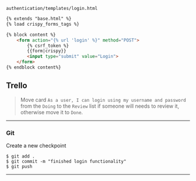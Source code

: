 `authentication/templates/login.html`

```html
{% extends "base.html" %}
{% load crispy_forms_tags %}

{% block content %}
    <form action="{% url 'login' %}" method="POST">
	    {% csrf_token %}
	    {{form|crispy}}
	    <input type="submit" value="Login">
	</form>
{% endblock content%}
```


## Trello
> Move card `As a user, I can login using my username and password` from the `Doing` to the `Review` list if someone will needs to review it, otherwise move it to `Done`.
___

### Git

Create a new checkpoint

```shell
$ git add .
$ git commit -m "finished login functionality"
$ git push
```
___